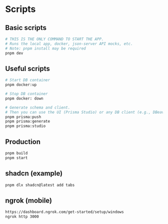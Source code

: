 
# Scripts

## Basic scripts

```bash
# THIS IS THE ONLY COMMAND TO START THE APP.
# Runs the local app, docker, json-server API mocks, etc.
# Note: pnpm install may be required
pnpm dev
```

## Useful scripts

```bash
# Start DB container
pnpm docker:up

# Stop DB container
pnpm docker: down

# Generate schema and client.
# Then you can use the UI (Prisma Studio) or any DB client (e.g., DBeaver).
pnpm prisma:push
pnpm prisma:generate
pnpm prisma:studio
```

## Production

```bash
pnpm build
pnpm start
```

## shadcn (example)

```bash
pnpm dlx shadcn@latest add tabs
```

## ngrok (mobile)

```bash
https://dashboard.ngrok.com/get-started/setup/windows
ngrok http 3000
```

